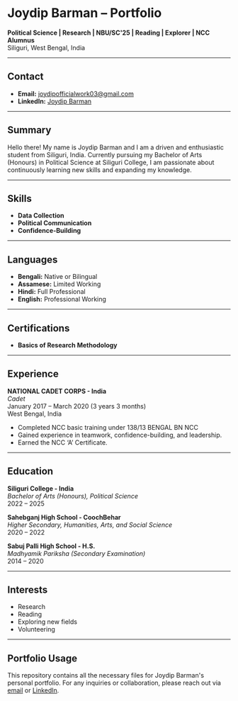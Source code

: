 # Joydip Barman – Portfolio

**Political Science | Research | NBU/SC'25 | Reading | Explorer | NCC Alumnus**  
Siliguri, West Bengal, India

---

## Contact

- **Email:** [joydipofficialwork03@gmail.com](mailto:joydipofficialwork03@gmail.com)
- **LinkedIn:** [Joydip Barman](https://www.linkedin.com/in/joydipbarman)

---

## Summary

Hello there! My name is Joydip Barman and I am a driven and enthusiastic student from Siliguri, India. Currently pursuing my Bachelor of Arts (Honours) in Political Science at Siliguri College, I am passionate about continuously learning new skills and expanding my knowledge.

---

## Skills

- **Data Collection**
- **Political Communication**
- **Confidence-Building**

---

## Languages

- **Bengali:** Native or Bilingual
- **Assamese:** Limited Working
- **Hindi:** Full Professional
- **English:** Professional Working

---

## Certifications

- **Basics of Research Methodology**

---

## Experience

**NATIONAL CADET CORPS - India**  
*Cadet*  
January 2017 – March 2020 (3 years 3 months)  
West Bengal, India

- Completed NCC basic training under 138/13 BENGAL BN NCC
- Gained experience in teamwork, confidence-building, and leadership.
- Earned the NCC ‘A’ Certificate.

---

## Education

**Siliguri College - India**  
*Bachelor of Arts (Honours), Political Science*  
2022 – 2025

**Sahebganj High School - CoochBehar**  
*Higher Secondary, Humanities, Arts, and Social Science*  
2020 – 2022

**Sabuj Palli High School - H.S.**  
*Madhyamik Pariksha (Secondary Examination)*  
2014 – 2020

---

## Interests

- Research
- Reading
- Exploring new fields
- Volunteering

---

## Portfolio Usage

This repository contains all the necessary files for Joydip Barman's personal portfolio. For any inquiries or collaboration, please reach out via [email](mailto:joydipofficialwork03@gmail.com) or [LinkedIn](https://www.linkedin.com/in/joydipbarman).
